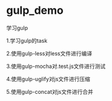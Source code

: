 # gulp_demo
学习gulp

1.学习gulp的task

2.使用gulp-less对less文件进行编译

3.使用gulp-mocha对.test.js文件进行测试

4.使用gulp-uglify对js文件进行压缩

5.使用gulp-concat对js文件进行合并